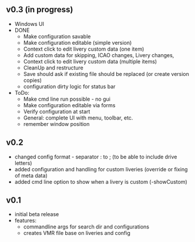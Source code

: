## v0.3 (in progress)
- Windows UI
- DONE  
  - Make configuration savable
  - Make configuration editable (simple version)
  - Context click to edit livery custom data (one item)
  - Add custom data for skipping, ICAO changes, Livery changes, 
  - Context click to edit livery custom data (multiple items)
  - CleanUp and restructure 
  - Save should ask if existing file should be replaced (or create version copies)
  - configuration dirty logic for status bar
- ToDo:
  - Make cmd line run possible - no gui
  - Make configuration editable via forms
  - Verify configuration at start
  - General: complete UI with menu, toolbar, etc.
  - remember window position
    
## v0.2
- changed config format - separator : to ; (to be able to include drive letters)
- added configuration and handling for custom liveries (override or fixing of meta data)
- added cmd line option to show when a livery is custom (-showCustom)

## v0.1
- initial beta release
- features:
    - commandline args for search dir and configurations
    - creates VMR file base on liveries and config
